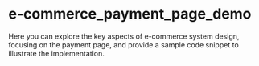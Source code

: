 # e-commerce_payment_page_demo
Here you can explore the key aspects of e-commerce system design, focusing on the payment page, and provide a sample code snippet to illustrate the implementation.
